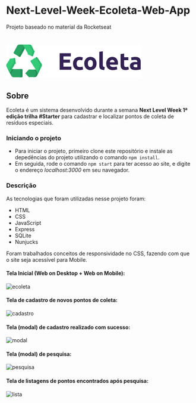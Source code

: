 # Next-Level-Week-Ecoleta-Web-App
Projeto baseado no material da Rocketseat

# ![Ecoleta](/public/assets/logo.svg)
 
 ## Sobre
 
 Ecoleta é um sistema desenvolvido durante a semana **Next Level Week 1ª edição trilha #Starter** para cadastrar e localizar pontos de coleta de resíduos especiais.
 
 ### Iniciando o projeto
 
 * Para iniciar o projeto, primeiro clone este repositório e instale as depedências do projeto utilizando o comando `npm install`.
 * Em seguida, rode o comando `npm start` para ter acesso ao site, e digite o endereço *localhost:3000* em seu navegador.  
 
 ### Descrição
 
 As tecnologias que foram utilizadas nesse projeto foram:
 * HTML
 * CSS
 * JavaScript
 * Express
 * SQLite
 * Nunjucks
 
 Foram trabalhados conceitos de responsividade no CSS, fazendo com que o site seja acessível para Mobile.
 
 #### Tela Inicial (Web on Desktop + Web on Mobile):
 ![ecoleta](https://scontent.fcpq3-1.fna.fbcdn.net/v/t1.15752-9/101807743_255039609254471_3469859712376708904_n.png?_nc_cat=111&_nc_sid=b96e70&_nc_ohc=az3z_5VoABoAX-D3ny7&_nc_ht=scontent.fcpq3-1.fna&oh=591fb00381602ffe693cd49b6d0763aa&oe=5F010C90)
 
 #### Tela de cadastro de novos pontos de coleta:
 ![cadastro](https://scontent.fcpq3-1.fna.fbcdn.net/v/t1.15752-9/102579654_202534637502334_7281501403032730314_n.png?_nc_cat=106&_nc_sid=b96e70&_nc_ohc=zMecf5I4ZT0AX83ZHgS&_nc_ht=scontent.fcpq3-1.fna&oh=b8e2686bd84accadc292cfe025617a23&oe=5F02C06C)
 
 #### Tela (modal) de cadastro realizado com sucesso:
 ![modal](https://scontent.fcpq3-1.fna.fbcdn.net/v/t1.15752-9/102884227_294823111917277_8883752716909890102_n.png?_nc_cat=100&_nc_sid=b96e70&_nc_ohc=_3c9SPHNfhwAX8Os2Rz&_nc_ht=scontent.fcpq3-1.fna&oh=9b4b0fd80c08dd5d1cd403bab9ee66c3&oe=5F006C60)
 
 #### Tela (modal) de pesquisa:
 ![pesquisa](https://scontent.fcpq3-1.fna.fbcdn.net/v/t1.15752-9/102656984_308204886847468_1395406673853122567_n.png?_nc_cat=110&_nc_sid=b96e70&_nc_ohc=7TnWJEBPTb8AX_9w1rx&_nc_ht=scontent.fcpq3-1.fna&oh=8416120fc328cc6f89b5a3d88fcd5047&oe=5F036ACC)
 
 #### Tela de listagens de pontos encontrados após pesquisa:
 ![lista](https://scontent.fcpq3-1.fna.fbcdn.net/v/t1.15752-9/102558343_2641962132709182_7656209911859437744_n.png?_nc_cat=100&_nc_sid=b96e70&_nc_ohc=W0KwGxqi3uIAX_q81D-&_nc_ht=scontent.fcpq3-1.fna&oh=0d83dd977ff2fdf45d4c7913b13af124&oe=5F0316AD)

